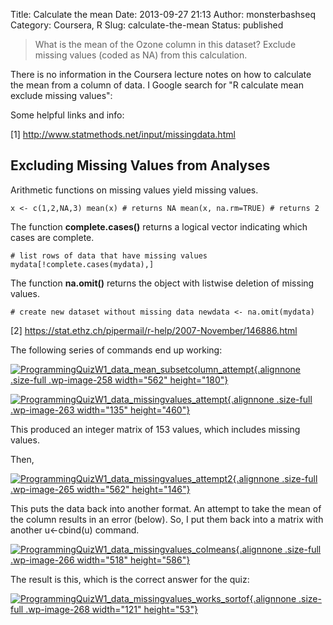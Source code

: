 Title: Calculate the mean
Date: 2013-09-27 21:13
Author: monsterbashseq
Category: Coursera, R
Slug: calculate-the-mean
Status: published

> What is the mean of the Ozone column in this dataset? Exclude missing
> values (coded as NA) from this calculation.

There is no information in the Coursera lecture notes on how to
calculate the mean from a column of data. I Google search for "R
calculate mean exclude missing values":

Some helpful links and info:

\[1\] http://www.statmethods.net/input/missingdata.html

Excluding Missing Values from Analyses
--------------------------------------

Arithmetic functions on missing values yield missing values.

`x <- c(1,2,NA,3) mean(x) # returns NA mean(x, na.rm=TRUE) # returns 2 `

The function **complete.cases()** returns a logical vector indicating
which cases are complete.

`# list rows of data that have missing values mydata[!complete.cases(mydata),]`

The function **na.omit()** returns the object with listwise deletion of
missing values.

`# create new dataset without missing data newdata <- na.omit(mydata) `

\[2\] https://stat.ethz.ch/pipermail/r-help/2007-November/146886.html

The following series of commands end up working:

[![ProgrammingQuizW1\_data\_mean\_subsetcolumn\_attempt](http://monsterbashseq.files.wordpress.com/2013/09/programmingquizw1_data_mean_subsetcolumn_attempt.jpg){.alignnone
.size-full .wp-image-258 width="562"
height="180"}](http://monsterbashseq.files.wordpress.com/2013/09/programmingquizw1_data_mean_subsetcolumn_attempt.jpg)

[![ProgrammingQuizW1\_data\_missingvalues\_attempt](http://monsterbashseq.files.wordpress.com/2013/09/programmingquizw1_data_missingvalues_attempt2.jpg){.alignnone
.size-full .wp-image-263 width="135"
height="460"}](http://monsterbashseq.files.wordpress.com/2013/09/programmingquizw1_data_missingvalues_attempt2.jpg)

This produced an integer matrix of 153 values, which includes missing
values.

Then,

[![ProgrammingQuizW1\_data\_missingvalues\_attempt2](http://monsterbashseq.files.wordpress.com/2013/09/programmingquizw1_data_missingvalues_attempt22.jpg){.alignnone
.size-full .wp-image-265 width="562"
height="146"}](http://monsterbashseq.files.wordpress.com/2013/09/programmingquizw1_data_missingvalues_attempt22.jpg)

This puts the data back into another format. An attempt to take the mean
of the column results in an error (below). So, I put them back into a
matrix with another u&lt;-cbind(u) command.

[![ProgrammingQuizW1\_data\_missingvalues\_colmeans](http://monsterbashseq.files.wordpress.com/2013/09/programmingquizw1_data_missingvalues_colmeans.jpg){.alignnone
.size-full .wp-image-266 width="518"
height="586"}](http://monsterbashseq.files.wordpress.com/2013/09/programmingquizw1_data_missingvalues_colmeans.jpg)

The result is this, which is the correct answer for the quiz:

[![ProgrammingQuizW1\_data\_missingvalues\_works\_sortof](http://monsterbashseq.files.wordpress.com/2013/09/programmingquizw1_data_missingvalues_works_sortof2.jpg){.alignnone
.size-full .wp-image-268 width="121"
height="53"}](http://monsterbashseq.files.wordpress.com/2013/09/programmingquizw1_data_missingvalues_works_sortof2.jpg)
